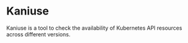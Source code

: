 # Kaniuse

Kaniuse is a tool to check the availability of Kubernetes API resources across different versions.
